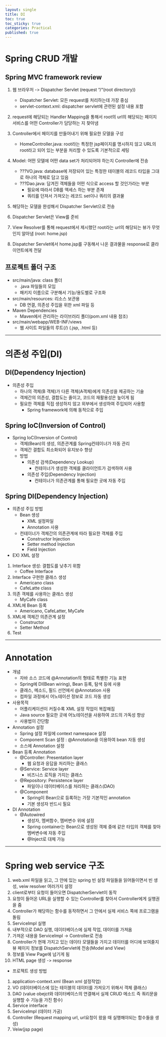 ```yaml
---
layout: single
title: DI
toc: true
toc_sticky: true
categories: Practical
published: true
---
```


# Spring CRUD 개발
## Spring MVC framework review
1. 웹 브라우저 -> Dispatcher Servlet (request “/“(root directory))
    * Dispatcher Servlet: 모든 request를 처리하는데 가장 중심
    * servlet-context.xml: dispatcher servlet에 관련된 설정 내용 포함
2. request에 해당되는 Handler Mapping을 통해서 root의 url의 해당되는 페이지 서비스를 어떤 Controller가 담당하는 지 찾아냄

3. Controller에서 페이지를 만들어내기 위해 필요한 모델을 구성 
    * HomeController.java: root라는 특정한 jsp페이지를 명시하지 않고 URL의 root라고 되어 있는 부분을 처리할 수 있도록 기본적으로 세팅
4. Model: 어떤 모델에 어떤 data set가 처리되어야 하는지 Controller에 전송
    * ???VO.java: database에 저장되어 있는 특정한 테이블의 레코드 타입을 그대로 하나의 객체로 담고 있음
    * ???Dao.java: 담겨진 객체들을 어떤 식으로 access 할 것인가라는 부분
        * 필요에 따라서 DB를 액세스 하는 부분 존재
        * 쿼리를 던져서 가져오는 레코드 set이나 쿼리의 결과물 
6. 해당하는 모델을 완성해서 Dispatcher Servlet으로 전송
7. Dispatcher Servlet은 View를 준비
8. View Resolver를 통해 request에서 제시했던 root라는 url의 해당되는 뷰가 무엇인지 알아냄 (root: home.jsp)
9. Dispatcher Servlet에서 home.jsp를 구동해서 나온 결과물을 response로 클라이언트에게 전달


## 프로젝트 폴더 구조
* src/main/java: class 폴더
    * .java 파일들의 모임
    * 패키지 이름으로 구분해서 기능/용도별로 구조화
* src/main/resources: 리소스 보관용
    * DB 연결, 의존성 주입을 위한 xml 파일 등
* Maven Dependencies
    * Maven에서 관리하는 라이브러리 폴더(pom.xml 내용 참조)
* src/main/webapp/WEB-INF/views
    * 웹 사이트 파일들의 루트(/) (.jsp, .html 등)

----------

# 의존성 주입(DI)
## DI(Dependency Injection)
* 의존성 주입
    * 하나의 객체(B 객체)가 다른 객체(A객체)에게 의존성을 제공하는 기술
    * 객체간의 의존성, 결합도는 줄이고, 코드의 재활용성은 높이게 됨
    * 필요한 객체를 직접 생성하지 않고 외부에서 생성하여 주입되어 사용함
        * Spring framework에 의해 동적으로 주입

## Spring IoC(Inversion of Control)
* Spring IoC(Inversion of Control)
    * 객체(Bean)의 생성, 의존관계를 Spring컨테이너가 자동 관리
    * 객체간 결합도 최소화되어 유지보수 향상
    * 방법
        * 의존성 검색(Dependency Lookup)
            * 컨테이너가 생성한 객체를 클라이언트가 검색하여 사용
        * 의존성 주입(Dependency Injection)
            * 컨테이너가 의존관계를 통해 필요한 곳에 자동 주입

## Spring DI(Dependency Injection)
* 의존성 주입 방법
    * Bean 생성
        * XML 설정파일
        * Annotation 사용
    * 컨테이너가 객체간의 의존관계에 따라 필요한 객체를 주입
        * Constructor Injection
        * Setter method Injection
        * Field Injection
* EX) XML 설정<br/>
1. Interface 생성: 결합도를 낮추기 위함
   * Coffee Interface<br/>
2. Interface 구현한 클래스 생성
   * Americano class
   * CafeLatte class<br/>
3. 의존 객체를 사용하는 클래스 생성
   * MyCafe class<br/>
4. XML에 Bean 등록
   * Americano, CafeLatter, MyCafe
5. XML에 객체간 의존관계 설정
   * Constructor
   * Setter Method<br/>
6. Test

----------

# Annotation
* 개념
    * 자바 소스 코드에 @Annotation의 형태로 특별한 기능 표현
    * Spring에 DI(Bean wiring), Bean 등록, 탐색 등에 사용
    * 클래스, 메소드, 필드 선언에서 @Annotation 사용
    * 컴파일 과정에서 어노테이션 정보로 코드 자동 생성
* 사용목적
    * 어플리케이션이 커질수록 XML 설정 작업이 복잡해짐
    * Java source 필요한 곳에 어노테이션을 사용하여 코드의 가독성 향상
    * 사용법이 간단함
* Annotation 설정
    * Spring 설정 파일에 context namespace 설정
    * Component Scan 설정 : @Annotation을 이용하여 bean 자동 생성
    * 소스에 Annotation 설정
* Bean 등록 Annotation
    * @Controller: Presentation layer
        * 웹 요청과 응답을 처리하는 클래스
    * @Service: Service layer
        * 비즈니스 로직을 가지는 클래스
    * @Repository: Persistence layer
        * 파일이나 데이터베이스를 처리하는 클래스(DAO)
    * @Component
        * Spring이 Bean으로 등록하는 가장 기본적인 annotation
        * 기본 생성자 반드시 필요
* DI Annotation
    * @Autowired
        * 생성자, 멤버함수, 멤버변수 위에 설정
        * Spring container는 Bean으로 생성된 객체 중에 같은 타입의 객체를 찾아 멤버변수에 자동 주입
        * @Inject로 대체 가능

----------

# Spring web service 구조
1. web.xml 파일을 읽고, 그 안에 있는 spring 빈 설정 파일들을 읽어들이면서 빈 생성, veiw resolver 여러가지 설정
2. client로부터 요청이 들어오면 DispatcherServlet이 동작
3. 요청이 들어온 URL을 실행할 수 있는 Controller를 찾아서 Controller에게 실행권을 줌
4. Controller가 해당하는 함수를 동작하면서 그 안에서 실제 서비스 쪽에 프로그램을 돌림
5. ServiceImpl 실행
6. 내부적으로 DAO 실행, 데이터베이스에 실제 작업, 데이터를 가져옴
7. 가져온 내용을 ServiceImpl -> Controller로 전송
8. Controller가 현재 가지고 있는 데이타 모델들을 가지고 데이터를 어디에 보여줄지 뷰 페이지 정보를 DispatchServlet에 전송(Model and View)
9. 정보를 View Page에 넘기게 됨
10. HTML page 생성 -> response


* 프로젝트 생성 방법
1. application-context.xml (Bean xml 설정작업)
2. VO (데이터베이스에 있는 테이블의 데이터를 가져오기 위해서 객체 클래스)
3. DAO (value obejct와 데이터베이스의 연결해서 실제 CRUD 메소드 즉 쿼리문을 실행할 수 기능을 가진 함수)
4. Service interface
5. ServiceImpl (데이터 가공)
6. Controller (Request mapping url, url요청이 왔을 때 실행해야되는 함수들을 생성)
7. Veiw(jsp page)
